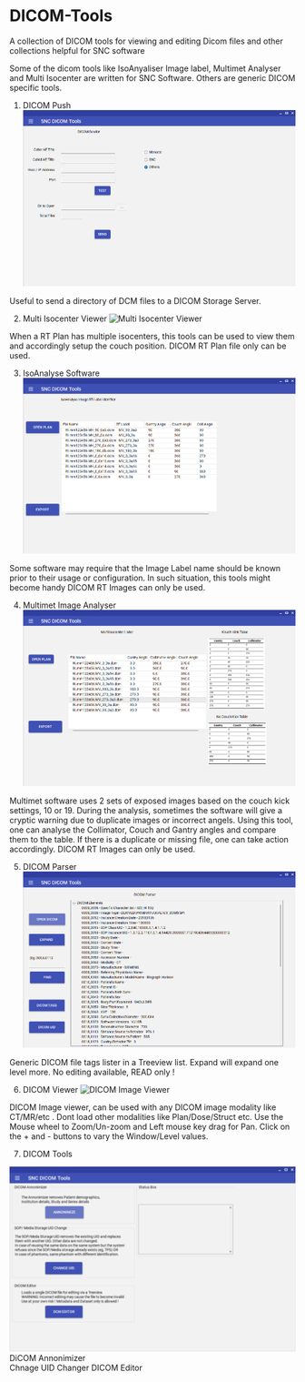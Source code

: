 # DICOM-Tools
A collection of DICOM tools for viewing and editing Dicom files and other collections helpful for SNC software

Some of the dicom tools like IsoAnyaliser Image label, Multimet Analyser and Multi Isocenter are written for SNC Software. Others are generic DICOM specific tools.

1. DICOM Push
![DICOM Push](./push.png)

Useful to send a directory of DCM files to a DICOM Storage Server.

2. Multi Isocenter Viewer
![Multi Isocenter Viewer](./multiiso.png)

When a RT Plan has multiple isocenters, this tools can be used to view them and accordingly setup the couch position.
DICOM RT Plan file only can be used.

3. IsoAnalyse Software
![Dicom Labal](./isoAna.png)

Some software may require that the Image Label name should be known prior to their usage or configuration. In such situation, this tools might become handy
DICOM RT Images can only be used.


4. Multimet Image Analyser
![Multimet Image Analyser](./mm.png)

Multimet software uses 2 sets of exposed images based on the couch kick settings, 10 or 19. During the analysis, sometimes the software will give a cryptic warning due to duplicate images or incorrect angels. Using this tool, one can analyse the Collimator, Couch and Gantry angles and compare them to the table. If there is a duplicate or missing file, one can take action accordingly.
DICOM RT Images can only be used.


5. DICOM Parser
![DICOM Psrser](./parser.png)

Generic DICOM file tags lister in a Treeview list. Expand will expand one level more. No editing available, READ only !


6. DICOM Viewer
![DICOM Image Viewer](./DicomViewer.png)

DICOM Image viewer, can be used with any DICOM image modality like CT/MR/etc . Dont load other modalities like Plan/Dose/Struct etc. Use the Mouse wheel to Zoom/Un-zoom and Left mouse key drag for Pan. Click on the + and - buttons to vary the Window/Level values.


7. DICOM Tools

![DICOM Tools](./tools.png)
DiCOM Annonimizer   
Chnage UID Changer
DICOM Editor



